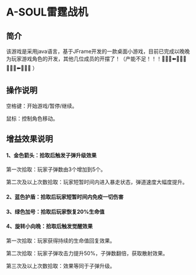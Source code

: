 # A-SOUL雷霆战机
## 简介

​    该游戏是采用java语言，基于JFrame开发的一款桌面小游戏，目前已完成以晚晚为玩家游戏角色的开发，其他几位成员的开摆了！（产能不足！！！🧎🏻‍♀️⬅️🏃🏻‍♀️ 🧎🏻‍♂️⬅️🏃🏻‍♂️ ）

## 操作说明

空格键：开始游戏/暂停/继续。

鼠标：控制角色移动。

## 增益效果说明

#### 1、金色箭头：拾取后触发子弹升级效果

第一次拾取：玩家子弹数由3个增加到5个。

第二次及以上次数拾取：玩家短暂时间内进入暴走状态，弹道速度大幅度提升。

#### 2、蓝色护盾：拾取后玩家短暂时间内免疫一切伤害

#### 3、绿色加号：拾取后玩家恢复20%生命值

#### 4、旋转小向晚：拾取后触发觉醒效果

第一次拾取：玩家获得持续的生命值回复效果。

第二次拾取：玩家子弹攻击力提升50%，子弹数翻倍，获取散射效果。

第三次及以上次数拾取：效果等同于子弹升级。
